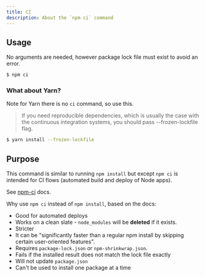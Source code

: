 ```yaml
---
title: CI
description: About the `npm ci` command
---
```


## Usage

No arguments are needed, however package lock file must exist to avoid an error.

```sh
$ npm ci
```

### What about Yarn?

Note for Yarn there is no `ci` command, so use this.

> If you need reproducible dependencies, which is usually the case with the continuous integration systems, you should pass --frozen-lockfile flag.

```sh
$ yarn install --frozen-lockfile
```


## Purpose

This command is similar to running `npm install` but except `npm ci` is intended for CI flows (automated build and deploy of Node apps).

See [npm-ci](https://docs.npmjs.com/cli/ci.html) docs.

Why use `npm ci` instead of `npm install`, based on the docs:

- Good for automated deploys
- Works on a clean slate - `node_modules` will be **deleted** if it exists.
- Stricter
- It can be "significantly faster than a regular npm install by skipping certain user-oriented features".
- Requires `package-lock.json` or `npm-shrinkwrap.json`.
- Fails if the installed result does not match the lock file exactly
- Will not update `package.json`
- Can't be used to install one package at a time
